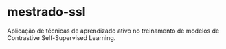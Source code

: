 # mestrado-ssl
Aplicação de técnicas de aprendizado ativo no treinamento de modelos de Contrastive Self-Supervised Learning.
